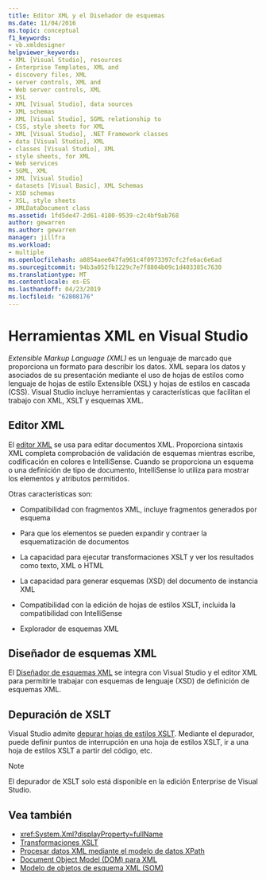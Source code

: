 ```yaml
---
title: Editor XML y el Diseñador de esquemas
ms.date: 11/04/2016
ms.topic: conceptual
f1_keywords:
- vb.xmldesigner
helpviewer_keywords:
- XML [Visual Studio], resources
- Enterprise Templates, XML and
- discovery files, XML
- server controls, XML and
- Web server controls, XML
- XSL
- XML [Visual Studio], data sources
- XML schemas
- XML [Visual Studio], SGML relationship to
- CSS, style sheets for XML
- XML [Visual Studio], .NET Framework classes
- data [Visual Studio], XML
- classes [Visual Studio], XML
- style sheets, for XML
- Web services
- SGML, XML
- XML [Visual Studio]
- datasets [Visual Basic], XML Schemas
- XSD schemas
- XSL, style sheets
- XMLDataDocument class
ms.assetid: 1fd5de47-2d61-4180-9539-c2c4bf9ab768
author: gewarren
ms.author: gewarren
manager: jillfra
ms.workload:
- multiple
ms.openlocfilehash: a8854aee047fa961c4f0973397cfc2fe6ac6e6ad
ms.sourcegitcommit: 94b3a052fb1229c7e7f8804b09c1d403385c7630
ms.translationtype: MT
ms.contentlocale: es-ES
ms.lasthandoff: 04/23/2019
ms.locfileid: "62808176"
---
```

# <a name="xml-tools-in-visual-studio"></a>Herramientas XML en Visual Studio

*Extensible Markup Language (XML)* es un lenguaje de marcado que proporciona un formato para describir los datos. XML separa los datos y asociados de su presentación mediante el uso de hojas de estilos como lenguaje de hojas de estilo Extensible (XSL) y hojas de estilos en cascada (CSS). Visual Studio incluye herramientas y características que facilitan el trabajo con XML, XSLT y esquemas XML.

## <a name="xml-editor"></a>Editor XML

El [editor XML](xml-editor.md) se usa para editar documentos XML. Proporciona sintaxis XML completa comprobación de validación de esquemas mientras escribe, codificación en colores e IntelliSense. Cuando se proporciona un esquema o una definición de tipo de documento, IntelliSense lo utiliza para mostrar los elementos y atributos permitidos.

Otras características son:

- Compatibilidad con fragmentos XML, incluye fragmentos generados por esquema

- Para que los elementos se pueden expandir y contraer la esquematización de documentos

- La capacidad para ejecutar transformaciones XSLT y ver los resultados como texto, XML o HTML

- La capacidad para generar esquemas (XSD) del documento de instancia XML

- Compatibilidad con la edición de hojas de estilos XSLT, incluida la compatibilidad con IntelliSense

- Explorador de esquemas XML

## <a name="xml-schema-designer"></a>Diseñador de esquemas XML

El [Diseñador de esquemas XML](xml-schema-designer.md) se integra con Visual Studio y el editor XML para permitirle trabajar con esquemas de lenguaje (XSD) de definición de esquemas XML.

## <a name="xslt-debugging"></a>Depuración de XSLT

Visual Studio admite [depurar hojas de estilos XSLT](../xml-tools/debugging-xslt.md). Mediante el depurador, puede definir puntos de interrupción en una hoja de estilos XSLT, ir a una hoja de estilos XSLT a partir del código, etc.

> [!NOTE]
> El depurador de XSLT solo está disponible en la edición Enterprise de Visual Studio.

## <a name="see-also"></a>Vea también

- <xref:System.Xml?displayProperty=fullName>
- [Transformaciones XSLT](/dotnet/standard/data/xml/xslt-transformations)
- [Procesar datos XML mediante el modelo de datos XPath](/dotnet/standard/data/xml/process-xml-data-using-the-xpath-data-model)
- [Document Object Model (DOM) para XML](/dotnet/standard/data/xml/xml-document-object-model-dom)
- [Modelo de objetos de esquema XML (SOM)](/dotnet/standard/data/xml/xml-schema-object-model-som)